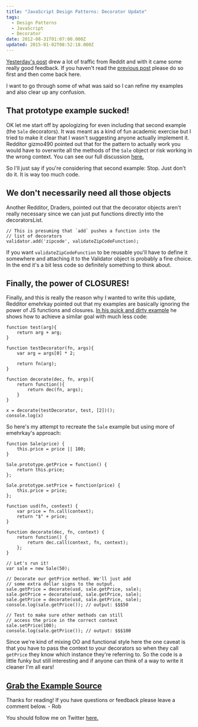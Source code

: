 ```yaml
---
title: "JavaScript Design Patterns: Decorator Update"
tags:
  - Design Patterns
  - JavaScript
  - Decorator
date: 2012-08-31T01:07:00.000Z
updated: 2015-01-02T08:52:18.000Z
---
```


[Yesterday's post](http://robdodson.me/blog/2012/08/27/javascript-design-patterns-decorator/) drew a lot of traffic from Reddit and with it came some really good feedback. If you haven't read the [previous post](http://robdodson.me/blog/2012/08/27/javascript-design-patterns-decorator/) please do so first and then come back here.

I want to go through some of what was said so I can refine my examples and also clear up any confusion.

## That prototype example sucked!

OK let me start off by apologizing for even including that second example (the `Sale` decorators). It was meant as a kind of fun academic exercise but I tried to make it clear that I wasn't suggesting anyone actually implement it. Redditor gizmo490 pointed out that for the pattern to actually work you would have to overwrite all the methods of the `Sale` object or risk working in the wrong context. You can see our full discussion [here.](http://www.reddit.com/r/javascript/comments/z0z2j/decorators_in_javascript_hope_you_enjoy/c60qb0c)

So I'll just say if you're considering that second example: Stop. Just don't do it. It is way too much code.

## We don't necessarily need all those objects

Another Redditor, Draders, pointed out that the decorator objects aren't really necessary since we can just put functions directly into the decoratorsList.

    // This is presuming that `add` pushes a function into the
    // list of decorators
    validator.add('zipcode', validateZipCodeFunction);
    

If you want `validateZipCodeFunction` to be reusable you'll have to define it somewhere and attaching it to the Validator object is probably a fine choice. In the end it's a bit less code so definitely something to think about.

## Finally, the power of CLOSURES!

Finally, and this is really the reason why I wanted to write this update, Redditor emehrkay pointed out that my examples are basically ignoring the power of JS functions and closures. [In his quick and dirty example](http://www.reddit.com/r/javascript/comments/z0z2j/decorators_in_javascript_hope_you_enjoy/c60rl7x) he shows how to achieve a similar goal with much less code:

    function test(arg){
        return arg + arg;
    }
    
    function testDecorator(fn, args){
        var arg = args[0] * 2;
    
        return fn(arg);
    }
    
    function decorate(dec, fn, args){
        return function(){
            return dec(fn, args);
        }
    }
    
    x = decorate(testDecorator, test, [2])();
    console.log(x)
    

So here's my attempt to recreate the `Sale` example but using more of emehrkay's approach:

    function Sale(price) {
        this.price = price || 100;
    }
    
    Sale.prototype.getPrice = function() {
        return this.price;
    };
    
    Sale.prototype.setPrice = function(price) {
        this.price = price;
    };
    
    function usd(fn, context) {
        var price = fn.call(context);
        return "$" + price;
    }
    
    function decorate(dec, fn, context) {
        return function() {
            return dec.call(context, fn, context);
        };
    }
    
    // Let's run it!
    var sale = new Sale(50);
    
    // Decorate our getPrice method. We'll just add
    // some extra dollar signs to the output.
    sale.getPrice = decorate(usd, sale.getPrice, sale);
    sale.getPrice = decorate(usd, sale.getPrice, sale);
    sale.getPrice = decorate(usd, sale.getPrice, sale);
    console.log(sale.getPrice()); // output: $$$50
    
    // Test to make sure other methods can still
    // access the price in the correct context
    sale.setPrice(100);
    console.log(sale.getPrice()); // output: $$$100
    

Since we're kind of mixing OO and functional style here the one caveat is that you have to pass the context to your decorators so when they call `getPrice` they know which instance they're referring to. So the code is a little funky but still interesting and if anyone can think of a way to write it cleaner I'm all ears!

## [Grab the Example Source](https://github.com/robdodson/JavaScript-Design-Patterns/tree/master/decorator/)

Thanks for reading! If you have questions or feedback please leave a comment below. - Rob

You should follow me on Twitter [here.](http://twitter.com/rob_dodson)
